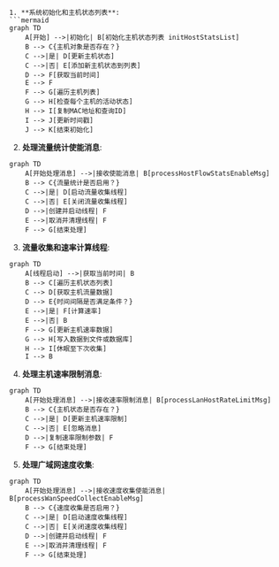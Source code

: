 ```mermaid
1. **系统初始化和主机状态列表**:
```mermaid
graph TD
    A[开始] -->|初始化| B[初始化主机状态列表 initHostStatsList]
    B --> C{主机对象是否存在？}
    C -->|是| D[更新主机状态]
    C -->|否| E[添加新主机状态到列表]
    D --> F[获取当前时间]
    E --> F
    F --> G[遍历主机列表]
    G --> H[检查每个主机的活动状态]
    H --> I[复制MAC地址和查询ID]
    I --> J[更新时间戳]
    J --> K[结束初始化]
```

2. **处理流量统计使能消息**:
```mermaid
graph TD
    A[开始处理消息] -->|接收使能消息| B[processHostFlowStatsEnableMsg]
    B --> C{流量统计是否启用？}
    C -->|是| D[启动流量收集线程]
    C -->|否| E[关闭流量收集线程]
    D -->|创建并启动线程| F
    E -->|取消并清理线程| F
    F --> G[结束处理]
```

3. **流量收集和速率计算线程**:
```mermaid
graph TD
    A[线程启动] -->|获取当前时间| B
    B --> C[遍历主机状态列表]
    C --> D[获取主机流量数据]
    D --> E{时间间隔是否满足条件？}
    E -->|是| F[计算速率]
    E -->|否| B
    F --> G[更新主机速率数据]
    G --> H[写入数据到文件或数据库]
    H --> I[休眠至下次收集]
    I --> B
```

4. **处理主机速率限制消息**:
```mermaid
graph TD
    A[开始处理消息] -->|接收速率限制消息| B[processLanHostRateLimitMsg]
    B --> C{主机状态是否存在？}
    C -->|是| D[更新主机速率限制]
    C -->|否| E[忽略消息]
    D -->|复制速率限制参数| F
    F --> G[结束处理]
```

5. **处理广域网速度收集**:
```mermaid
graph TD
    A[开始处理消息] -->|接收速度收集使能消息| B[processWanSpeedCollectEnableMsg]
    B --> C{速度收集是否启用？}
    C -->|是| D[启动速度收集线程]
    C -->|否| E[关闭速度收集线程]
    D -->|创建并启动线程| F
    E -->|取消并清理线程| F
    F --> G[结束处理]
```
```